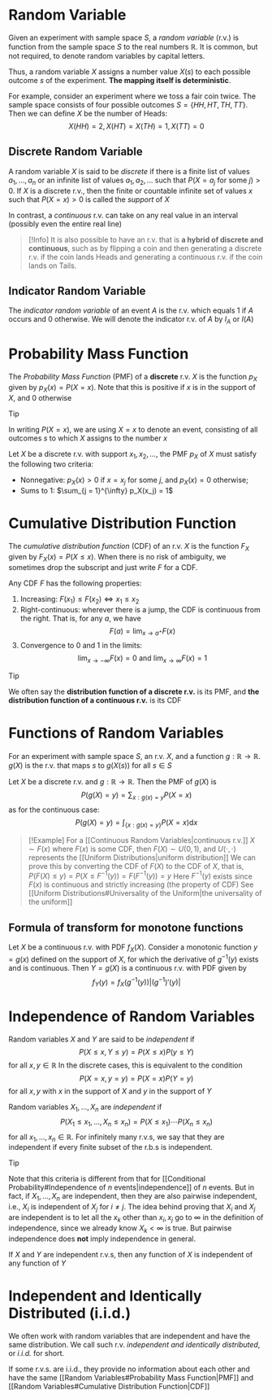 # Random Variable
Given an experiment with sample space $S$, a *random variable* (r.v.) is function from the sample space $S$ to the real numbers $\mathbb{R}$. It is common, but not required, to denote random variables by capital letters.

Thus, a random variable $X$ assigns a number value $X(s)$ to each possible outcome $s$ of the experiment. **The mapping itself is deterministic**.

For example, consider an experiment where we toss a fair coin twice. The sample space consists of four possible outcomes $S = \left\{ H H, HT, TH, TT \right\}$. Then we can define $X$ be the number of Heads:
$$
X(HH) = 2, X(HT) = X(TH) = 1, X(TT) = 0
$$
## Discrete Random Variable
A random variable $X$ is said to be *discrete* if there is a finite list of values $a_1, \ldots ,a_n$ or an infinite list of values $a_1,a_2, \ldots$ such that $P(X = a_j \text{ for some } j) > 0$. If $X$ is a discrete r.v., then the finite or countable infinite set of values $x$ such that $P(X = x)>0$ is called the *support* of $X$

In contrast, a *continuous* r.v. can take on any real value in an interval (possibly even the entire real line)

> [!Info]
> It is also possible to have an r.v. that is **a hybrid of discrete and continuous**, such as by flipping a coin and then generating a discrete r.v. if the coin lands Heads and generating a continuous r.v. if the coin lands on Tails.

## Indicator Random Variable
The *indicator random variable* of an event $A$ is the r.v. which equals $1$ if $A$ occurs and $0$ otherwise. We will denote the indicator r.v. of $A$ by $I_A$ or $I(A)$
# Probability Mass Function
The *Probability Mass Function* (PMF) of a **discrete** r.v. $X$ is the function $p_X$ given by $p_X(x) = P(X = x)$. Note that this is positive if $x$ is in the support of $X$, and $0$ otherwise

> [!Tip]
> In writing $P(X = x)$, we are using $X = x$ to denote an event, consisting of all outcomes $s$ to which $X$ assigns to the number $x$

Let $X$ be a discrete r.v. with support $x_1,x_2, \ldots$, the PMF $p_X$ of $X$ must satisfy the following two criteria:
- Nonnegative: $p_X(x) > 0$ if $x = x_j$ for some $j$, and $p_X(x) = 0$ otherwise;
- Sums to $1$: $\sum_{j = 1}^{\infty} p_X(x_j) = 1$

# Cumulative Distribution Function
The *cumulative distribution function* (CDF) of an r.v. $X$ is the function $F_X$ given by $F_X(x) = P(X \leq x)$. When there is no risk of ambiguity, we sometimes drop the subscript and just write $F$ for a CDF.

Any CDF $F$ has the following properties:
1. Increasing: $F(x_1) \leq F(x_2) \iff x_1 \leq x_2$
2. Right-continuous: wherever there is a jump, the CDF is continuous from the right. That is, for any $a$, we have
$$
F(a) = \lim_{ x \to a^+ } F(x)
$$
3. Convergence to $0$ and $1$ in the limits:
$$
\lim_{ x \to -\infty } F(x) = 0 \text{ and } \lim_{ x \to \infty } F(x) = 1
$$
> [!Tip]
> We often say the **distribution function of a discrete r.v.** is its PMF, and **the distribution function of a continuous r.v.** is its CDF
# Functions of Random Variables
For an experiment with sample space $S$, an r.v. $X$, and a function $g:\mathbb{R} \to \mathbb{R}$. $g(X)$ is the r.v. that maps $s$ to $g(X(s))$ for all $s\in S$

Let $X$ be a discrete r.v. and $g:\mathbb{R} \to \mathbb{R}$. Then the PMF of $g(X)$ is
$$
P(g(X)=y) = \sum_{x:g(x)=y}P(X=x)
$$
as for the continuous case:
$$
P(g(X)=y) = \int_{\left\{ x:g(x)=y \right\} }P(X=x) \mathrm{d}x
$$

> [!Example]
> For a [[Continuous Random Variables|continuous r.v.]] $X \sim F(x)$ where $F(x)$ is some CDF, then $F(X) \sim U(0,1)$, and $U(\cdot,\cdot)$ represents the [[Uniform Distributions|uniform distribution]]
> We can prove this by converting the CDF of $F(X)$ to the CDF of $X$, that is, $P(F(X) \leq y) = P(X \leq F^{-1}(y)) = F(F^{-1}(y))=y$
> Here $F^{-1}(y)$ exists since $F(x)$ is continuous and strictly increasing (the property of CDF)
> See [[Uniform Distributions#Universality of the Uniform|the universality of the uniform]]
## Formula of transform for monotone functions
Let $X$ be a continuous r.v. with PDF $f_X(X)$. Consider a monotonic function $y=g(x)$ defined on the support of $X$, for which the derivative of $g^{-1}(y)$ exists and is continuous. Then $Y = g(X)$ is a continuous r.v. with PDF given by
$$
f_Y(y) = f_X(g^{-1}(y))\left|\left( g^{-1} \right)'(y) \right|
$$
# Independence of Random Variables
Random variables $X$ and $Y$ are said to be *independent* if 
$$
P(X \leq x,Y\leq y) = P(X \leq x)P(y \leq Y)
$$
for all $x,y\in \mathbb{R}$
In the discrete cases, this is equivalent to the condition
$$
P(X = x, y = y) = P(X = x)P(Y = y)
$$
for all $x, y$ with $x$ in the support of $X$ and $y$ in the support of $Y$

Random variables $X_1, \ldots ,X_n$ are *independent* if
$$
P(X_1\leq x_1, \ldots ,X_n \leq x_n) = P(X \leq x_1) \cdots P(X_n \leq x_n)
$$
for all $x_1, \ldots ,x_n\in \mathbb{R}$. For infinitely many r.v.s, we say that they are independent if every finite subset of the r.b.s is independent.

> [!Tip]
> Note that this criteria is different from that for [[Conditional Probability#Independence of $n$ events|independence]] of $n$ events. But in fact, if $X_1, \ldots ,X_n$ are independent, then they are also pairwise independent, i.e., $X_i$ is independent of $X_j$ for $i \neq j$. The idea behind proving that $X_i$ and $X_j$ are independent is to let all the $x_k$ other than $x_i,x_j$ go to $\infty$ in the definition of independence, since we already know $X_k < \infty$ is true. But pairwise independence does **not** imply independence in general.

If $X$ and $Y$ are independent r.v.s, then any function of $X$ is independent of any function of $Y$

# Independent and Identically Distributed (i.i.d.)
We often work with random variables that are independent and have the same distribution. We call such r.v. *independent and identically distributed*, or *i.i.d.* for short.

If some r.v.s. are i.i.d., they provide no information about each other and have the same [[Random Variables#Probability Mass Function|PMF]] and [[Random Variables#Cumulative Distribution Function|CDF]]




